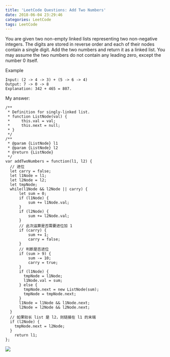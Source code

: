```yaml
---
title: 'LeetCode Questions: Add Two Numbers'
date: 2018-06-04 23:29:46
categories: LeetCode
tags: LeetCode
---
```


You are given two non-empty linked lists representing two non-negative integers. The digits are stored in reverse order and each of their nodes contain a single digit. Add the two numbers and return it as a linked list.
You may assume the two numbers do not contain any leading zero, except the number 0 itself.

Example

```
Input: (2 -> 4 -> 3) + (5 -> 6 -> 4)
Output: 7 -> 0 -> 8
Explanation: 342 + 465 = 807.
```
<!-- more -->
My answer:

```
/**
 * Definition for singly-linked list.
 * function ListNode(val) {
 *     this.val = val;
 *     this.next = null;
 * }
 */
/**
 * @param {ListNode} l1
 * @param {ListNode} l2
 * @return {ListNode}
 */
var addTwoNumbers = function(l1, l2) {
  // 进位
  let carry = false;
  let l1Node = l1;
  let l2Node = l2;
  let tmpNode;
  while(l1Node && l2Node || carry) {
      let sum = 0;
      if (l1Node) {
          sum += l1Node.val;
      }
      if (l2Node) {
          sum += l2Node.val;
      }
      // 此次运算是否需要进位加 1
      if (carry) {
          sum += 1;
          carry = false;
      }
      // 判断是否进位
      if (sum > 9) {
          sum -= 10;   
          carry = true;
      }
      if (l1Node) {
        tmpNode = l1Node;
        l1Node.val = sum;
      } else {
        tmpNode.next = new ListNode(sum);
        tmpNode = tmpNode.next;
      }
      l1Node = l1Node && l1Node.next;
      l2Node = l2Node && l2Node.next;
  }
  // 如果较长 list 是 l2，则链接在 l1 的末端
  if (l2Node) {
    tmpNode.next = l2Node;
  }
    return l1;
};
```
![](https://gw.alicdn.com/tfs/TB1fLSZvTtYBeNjy1XdXXXXyVXa-2332-792.png)
